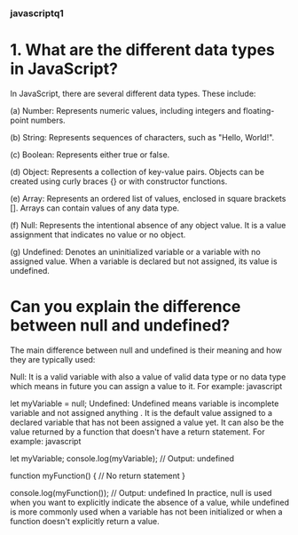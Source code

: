### javascriptq1 ###
# 1. What are the different data types in JavaScript?
In JavaScript, there are several different data types. These include:

(a) Number: Represents numeric values, including integers and floating-point numbers.

(b) String: Represents sequences of characters, such as "Hello, World!".

(c) Boolean: Represents either true or false.

(d) Object: Represents a collection of key-value pairs. Objects can be created using curly braces {} or with constructor functions.

(e) Array: Represents an ordered list of values, enclosed in square brackets []. Arrays can contain values of any data type.

(f) Null: Represents the intentional absence of any object value. It is a value assignment that indicates no value or no object.

(g) Undefined: Denotes an uninitialized variable or a variable with no assigned value. When a variable is declared but not assigned, its value is undefined.

  # Can you explain the difference between null and undefined? #
The main difference between null and undefined is their meaning and how they are typically used:

Null: It is a valid variable with also a value of valid data type or no data type which means in future you can assign a value to it.
For example:
javascript

let myVariable = null;
Undefined: Undefined means variable is incomplete variable and not assigned anything . It is the default value assigned to a declared variable that has not been assigned a value yet. It can also be the value returned by a function that doesn't have a return statement. For example:
javascript

let myVariable;
console.log(myVariable); // Output: undefined

function myFunction() {
  // No return statement
}

console.log(myFunction()); // Output: undefined
In practice, null is used when you want to explicitly indicate the absence of a value, while undefined is more commonly used when a variable has not been initialized or when a function doesn't explicitly return a value.

